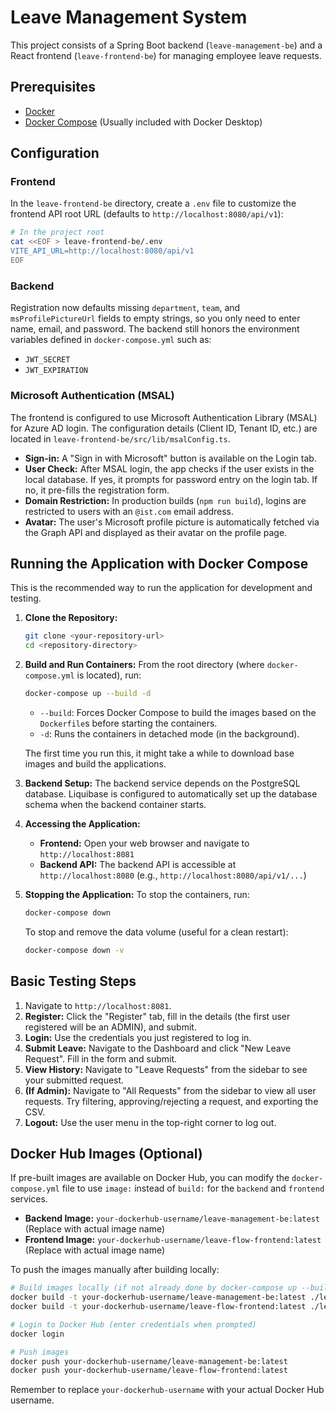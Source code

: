 # Leave Management System

This project consists of a Spring Boot backend (`leave-management-be`) and a React frontend (`leave-frontend-be`) for managing employee leave requests.

## Prerequisites

- [Docker](https://docs.docker.com/get-docker/)
- [Docker Compose](https://docs.docker.com/compose/install/) (Usually included with Docker Desktop)

## Configuration

### Frontend

In the `leave-frontend-be` directory, create a `.env` file to customize the frontend API root URL (defaults to `http://localhost:8080/api/v1`):

```bash
# In the project root
cat <<EOF > leave-frontend-be/.env
VITE_API_URL=http://localhost:8080/api/v1
EOF
```

### Backend

Registration now defaults missing `department`, `team`, and `msProfilePictureUrl` fields to empty strings, so you only need to enter name, email, and password. The backend still honors the environment variables defined in `docker-compose.yml` such as:

- `JWT_SECRET`
- `JWT_EXPIRATION`

### Microsoft Authentication (MSAL)

The frontend is configured to use Microsoft Authentication Library (MSAL) for Azure AD login. The configuration details (Client ID, Tenant ID, etc.) are located in `leave-frontend-be/src/lib/msalConfig.ts`.

- **Sign-in:** A "Sign in with Microsoft" button is available on the Login tab.
- **User Check:** After MSAL login, the app checks if the user exists in the local database. If yes, it prompts for password entry on the login tab. If no, it pre-fills the registration form.
- **Domain Restriction:** In production builds (`npm run build`), logins are restricted to users with an `@ist.com` email address.
- **Avatar:** The user's Microsoft profile picture is automatically fetched via the Graph API and displayed as their avatar on the profile page.

## Running the Application with Docker Compose

This is the recommended way to run the application for development and testing.

1.  **Clone the Repository:**

    ```bash
    git clone <your-repository-url>
    cd <repository-directory>
    ```

2.  **Build and Run Containers:**
    From the root directory (where `docker-compose.yml` is located), run:

    ```bash
    docker-compose up --build -d
    ```

    - `--build`: Forces Docker Compose to build the images based on the `Dockerfile`s before starting the containers.
    - `-d`: Runs the containers in detached mode (in the background).

    The first time you run this, it might take a while to download base images and build the applications.

3.  **Backend Setup:** The backend service depends on the PostgreSQL database. Liquibase is configured to automatically set up the database schema when the backend container starts.

4.  **Accessing the Application:**

    - **Frontend:** Open your web browser and navigate to `http://localhost:8081`
    - **Backend API:** The backend API is accessible at `http://localhost:8080` (e.g., `http://localhost:8080/api/v1/...`)

5.  **Stopping the Application:**
    To stop the containers, run:
    ```bash
    docker-compose down
    ```
    To stop and remove the data volume (useful for a clean restart):
    ```bash
    docker-compose down -v
    ```

## Basic Testing Steps

1.  Navigate to `http://localhost:8081`.
2.  **Register:** Click the "Register" tab, fill in the details (the first user registered will be an ADMIN), and submit.
3.  **Login:** Use the credentials you just registered to log in.
4.  **Submit Leave:** Navigate to the Dashboard and click "New Leave Request". Fill in the form and submit.
5.  **View History:** Navigate to "Leave Requests" from the sidebar to see your submitted request.
6.  **(If Admin):** Navigate to "All Requests" from the sidebar to view all user requests. Try filtering, approving/rejecting a request, and exporting the CSV.
7.  **Logout:** Use the user menu in the top-right corner to log out.

## Docker Hub Images (Optional)

If pre-built images are available on Docker Hub, you can modify the `docker-compose.yml` file to use `image:` instead of `build:` for the `backend` and `frontend` services.

- **Backend Image:** `your-dockerhub-username/leave-management-be:latest` (Replace with actual image name)
- **Frontend Image:** `your-dockerhub-username/leave-flow-frontend:latest` (Replace with actual image name)

To push the images manually after building locally:

```bash
# Build images locally (if not already done by docker-compose up --build)
docker build -t your-dockerhub-username/leave-management-be:latest ./leave-management-be
docker build -t your-dockerhub-username/leave-flow-frontend:latest ./leave-flow-frontend

# Login to Docker Hub (enter credentials when prompted)
docker login

# Push images
docker push your-dockerhub-username/leave-management-be:latest
docker push your-dockerhub-username/leave-flow-frontend:latest
```

Remember to replace `your-dockerhub-username` with your actual Docker Hub username.

